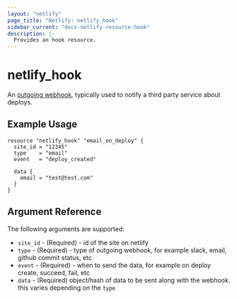 ```yaml
---
layout: "netlify"
page_title: "Netlify: netlify_hook"
sidebar_current: "docs-netlify-resource-hook"
description: |-
  Provides an hook resource.
---
```


# netlify_hook

An [outgoing webhook](https://www.netlify.com/docs/webhooks/#outgoing-webhooks-and-notifications), typically used to notify a third party service about deploys.

## Example Usage

```hcl
resource "netlify_hook" "email_on_deploy" {
  site_id = "12345"
  type    = "email"
  event   = "deploy_created"

  data {
    email = "test@test.com"
  }
}
```

## Argument Reference

The following arguments are supported:

* `site_id` - (Required) - id of the site on netlify
* `type` - (Required) - type of outgoing webhook, for example slack, email, github commit status, etc
* `event` - (Required) - when to send the data, for example on deploy create, succeed, fail, etc
* `data` - (Required) object/hash of data to be sent along with the webhook. this varies depending on the `type`
